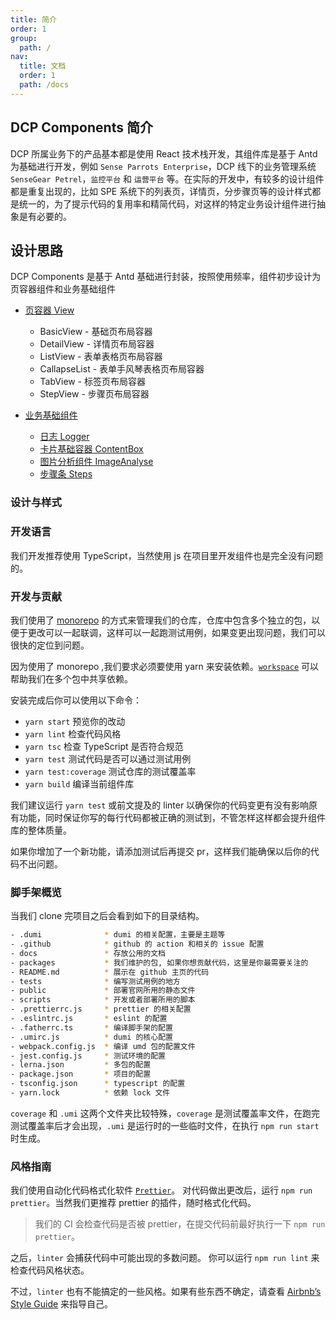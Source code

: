 ```yaml
---
title: 简介
order: 1
group:
  path: /
nav:
  title: 文档
  order: 1
  path: /docs
---
```


## DCP Components 简介

DCP 所属业务下的产品基本都是使用 React 技术栈开发，其组件库是基于 Antd 为基础进行开发，例如 `Sense Parrots Enterprise`，DCP 线下的业务管理系统 `SenseGear Petrel`，`监控平台` 和 `运营平台` 等。在实际的开发中，有较多的设计组件都是重复出现的，比如 SPE 系统下的列表页，详情页，分步骤页等的设计样式都是统一的，为了提示代码的复用率和精简代码，对这样的特定业务设计组件进行抽象是有必要的。

## 设计思路

DCP Components 是基于 Antd 基础进行封装，按照使用频率，组件初步设计为页容器组件和业务基础组件

- [页容器 View](/components/spe/view)

  - BasicView - 基础页布局容器
  - DetailView - 详情页布局容器
  - ListView - 表单表格页布局容器
  - CallapseList - 表单手风琴表格页布局容器
  - TabView - 标签页布局容器
  - StepView - 步骤页布局容器

- [业务基础组件](/components/spe/basic)
  - [日志 Logger](/components/spe/logger)
  - [卡片基础容器 ContentBox](/components/spe/card)
  - [图片分析组件 ImageAnalyse](/components/spe)
  - [步骤条 Steps](/components/spe/steps)

### 设计与样式

### 开发语言

我们开发推荐使用 TypeScript，当然使用 js 在项目里开发组件也是完全没有问题的。

### 开发与贡献

我们使用了 [monorepo](https://danluu.com/monorepo/) 的方式来管理我们的仓库，仓库中包含多个独立的包，以便于更改可以一起联调，这样可以一起跑测试用例，如果变更出现问题，我们可以很快的定位到问题。

因为使用了 monorepo ,我们要求必须要使用 yarn 来安装依赖。[`workspace`](https://classic.yarnpkg.com/en/docs/workspaces#search) 可以帮助我们在多个包中共享依赖。

安装完成后你可以使用以下命令：

- `yarn start` 预览你的改动
- `yarn lint` 检查代码风格
- `yarn tsc` 检查 TypeScript 是否符合规范
- `yarn test` 测试代码是否可以通过测试用例
- `yarn test:coverage` 测试仓库的测试覆盖率
- `yarn build` 编译当前组件库

我们建议运行 `yarn test` 或前文提及的 linter 以确保你的代码变更有没有影响原有功能，同时保证你写的每行代码都被正确的测试到，不管怎样这样都会提升组件库的整体质量。

如果你增加了一个新功能，请添加测试后再提交 pr，这样我们能确保以后你的代码不出问题。

### 脚手架概览

当我们 clone 完项目之后会看到如下的目录结构。

```bash
- .dumi              * dumi 的相关配置，主要是主题等
- .github            * github 的 action 和相关的 issue 配置
- docs               * 存放公用的文档
- packages           * 我们维护的包, 如果你想贡献代码，这里是你最需要关注的
- README.md          * 展示在 github 主页的代码
- tests              * 编写测试用例的地方
- public             * 部署官网所用的静态文件
- scripts            * 开发或者部署所用的脚本
- .prettierrc.js     * prettier 的相关配置
- .eslintrc.js       * eslint 的配置
- .fatherrc.ts       * 编译脚手架的配置
- .umirc.js          * dumi 的核心配置
- webpack.config.js  * 编译 umd 包的配置文件
- jest.config.js     * 测试环境的配置
- lerna.json         * 多包的配置
- package.json       * 项目的配置
- tsconfig.json      * typescript 的配置
- yarn.lock          * 依赖 lock 文件
```

`coverage` 和 `.umi` 这两个文件夹比较特殊，`coverage` 是测试覆盖率文件，在跑完测试覆盖率后才会出现，`.umi` 是运行时的一些临时文件，在执行 `npm run start` 时生成。

### 风格指南

我们使用自动化代码格式化软件 [`Prettier`](https://prettier.io/)。 对代码做出更改后，运行 `npm run prettier`。当然我们更推荐 prettier 的插件，随时格式化代码。

> 我们的 CI 会检查代码是否被 prettier，在提交代码前最好执行一下 `npm run prettier`。

之后，`linter` 会捕获代码中可能出现的多数问题。 你可以运行 `npm run lint` 来检查代码风格状态。

不过，`linter` 也有不能搞定的一些风格。如果有些东西不确定，请查看 [Airbnb’s Style Guide](https://github.com/airbnb/javascript) 来指导自己。
